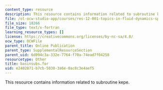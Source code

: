 ```yaml
---
content_type: resource
description: This resource contains information related to subroutine kepe.
file: /ol-ocw-studio-app/courses/res-12-001-topics-in-fluid-dynamics-spring-2010/e2402871b7cb50303a6e0ac8c3e4aef5_basinsubs.for
file_size: 18266
file_type: text/x-fortran
learning_resource_types: []
license: https://creativecommons.org/licenses/by-nc-sa/4.0/
ocw_type: OCWFile
parent_title: Online Publication
parent_type: SupplementalResourceSection
parent_uid: 6d094c3a-332e-7764-f70a-74ead7f04258
resourcetype: Other
title: basinsubs.for
uid: e2402871-b7cb-5030-3a6e-0ac8c3e4aef5
---
```

This resource contains information related to subroutine kepe.